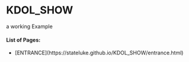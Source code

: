 # KDOL_SHOW
a working Example

<h4>List of Pages:</h4>
<ul>
  <li>[ENTRANCE](https://stateluke.github.io/KDOL_SHOW/entrance.html)</li>
</ul>
